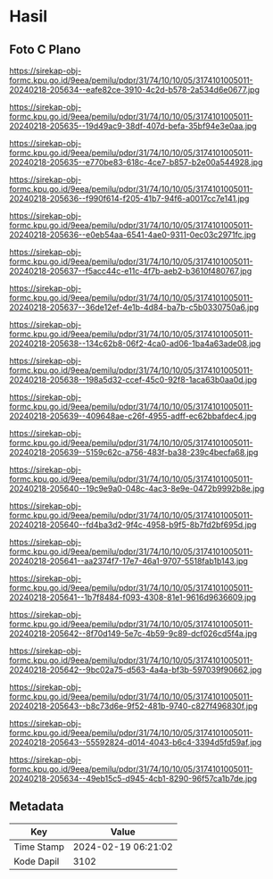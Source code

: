 # Hasil

## Foto C Plano

https://sirekap-obj-formc.kpu.go.id/9eea/pemilu/pdpr/31/74/10/10/05/3174101005011-20240218-205634--eafe82ce-3910-4c2d-b578-2a534d6e0677.jpg

https://sirekap-obj-formc.kpu.go.id/9eea/pemilu/pdpr/31/74/10/10/05/3174101005011-20240218-205635--19d49ac9-38df-407d-befa-35bf94e3e0aa.jpg

https://sirekap-obj-formc.kpu.go.id/9eea/pemilu/pdpr/31/74/10/10/05/3174101005011-20240218-205635--e770be83-618c-4ce7-b857-b2e00a544928.jpg

https://sirekap-obj-formc.kpu.go.id/9eea/pemilu/pdpr/31/74/10/10/05/3174101005011-20240218-205636--f990f614-f205-41b7-94f6-a0017cc7e141.jpg

https://sirekap-obj-formc.kpu.go.id/9eea/pemilu/pdpr/31/74/10/10/05/3174101005011-20240218-205636--e0eb54aa-6541-4ae0-9311-0ec03c2971fc.jpg

https://sirekap-obj-formc.kpu.go.id/9eea/pemilu/pdpr/31/74/10/10/05/3174101005011-20240218-205637--f5acc44c-e11c-4f7b-aeb2-b3610f480767.jpg

https://sirekap-obj-formc.kpu.go.id/9eea/pemilu/pdpr/31/74/10/10/05/3174101005011-20240218-205637--36de12ef-4e1b-4d84-ba7b-c5b0330750a6.jpg

https://sirekap-obj-formc.kpu.go.id/9eea/pemilu/pdpr/31/74/10/10/05/3174101005011-20240218-205638--134c62b8-06f2-4ca0-ad06-1ba4a63ade08.jpg

https://sirekap-obj-formc.kpu.go.id/9eea/pemilu/pdpr/31/74/10/10/05/3174101005011-20240218-205638--198a5d32-ccef-45c0-92f8-1aca63b0aa0d.jpg

https://sirekap-obj-formc.kpu.go.id/9eea/pemilu/pdpr/31/74/10/10/05/3174101005011-20240218-205639--409648ae-c26f-4955-adff-ec62bbafdec4.jpg

https://sirekap-obj-formc.kpu.go.id/9eea/pemilu/pdpr/31/74/10/10/05/3174101005011-20240218-205639--5159c62c-a756-483f-ba38-239c4becfa68.jpg

https://sirekap-obj-formc.kpu.go.id/9eea/pemilu/pdpr/31/74/10/10/05/3174101005011-20240218-205640--19c9e9a0-048c-4ac3-8e9e-0472b9992b8e.jpg

https://sirekap-obj-formc.kpu.go.id/9eea/pemilu/pdpr/31/74/10/10/05/3174101005011-20240218-205640--fd4ba3d2-9f4c-4958-b9f5-8b7fd2bf695d.jpg

https://sirekap-obj-formc.kpu.go.id/9eea/pemilu/pdpr/31/74/10/10/05/3174101005011-20240218-205641--aa2374f7-17e7-46a1-9707-5518fab1b143.jpg

https://sirekap-obj-formc.kpu.go.id/9eea/pemilu/pdpr/31/74/10/10/05/3174101005011-20240218-205641--1b7f8484-f093-4308-81e1-9616d9636609.jpg

https://sirekap-obj-formc.kpu.go.id/9eea/pemilu/pdpr/31/74/10/10/05/3174101005011-20240218-205642--8f70d149-5e7c-4b59-9c89-dcf026cd5f4a.jpg

https://sirekap-obj-formc.kpu.go.id/9eea/pemilu/pdpr/31/74/10/10/05/3174101005011-20240218-205642--9bc02a75-d563-4a4a-bf3b-597039f90662.jpg

https://sirekap-obj-formc.kpu.go.id/9eea/pemilu/pdpr/31/74/10/10/05/3174101005011-20240218-205643--b8c73d6e-9f52-481b-9740-c827f496830f.jpg

https://sirekap-obj-formc.kpu.go.id/9eea/pemilu/pdpr/31/74/10/10/05/3174101005011-20240218-205643--55592824-d014-4043-b6c4-3394d5fd59af.jpg

https://sirekap-obj-formc.kpu.go.id/9eea/pemilu/pdpr/31/74/10/10/05/3174101005011-20240218-205634--49eb15c5-d945-4cb1-8290-96f57ca1b7de.jpg


## Metadata

| Key        | Value               |
| ---------- | ------------------- |
| Time Stamp | 2024-02-19 06:21:02 |
| Kode Dapil | 3102                |



